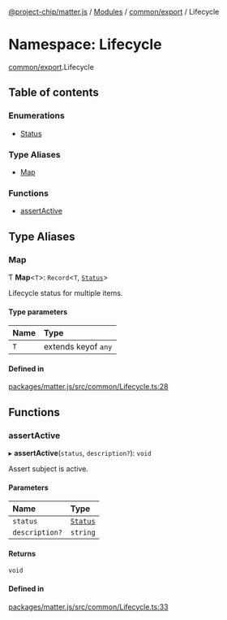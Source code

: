 [@project-chip/matter.js](../README.md) / [Modules](../modules.md) / [common/export](common_export.md) / Lifecycle

# Namespace: Lifecycle

[common/export](common_export.md).Lifecycle

## Table of contents

### Enumerations

- [Status](../enums/common_export.Lifecycle.Status.md)

### Type Aliases

- [Map](common_export.Lifecycle.md#map)

### Functions

- [assertActive](common_export.Lifecycle.md#assertactive)

## Type Aliases

### Map

Ƭ **Map**\<`T`\>: `Record`\<`T`, [`Status`](../enums/common_export.Lifecycle.Status.md)\>

Lifecycle status for multiple items.

#### Type parameters

| Name | Type |
| :------ | :------ |
| `T` | extends keyof `any` |

#### Defined in

[packages/matter.js/src/common/Lifecycle.ts:28](https://github.com/project-chip/matter.js/blob/904d0c9b952b91f28a21803759c5e5c66ee4d272/packages/matter.js/src/common/Lifecycle.ts#L28)

## Functions

### assertActive

▸ **assertActive**(`status`, `description?`): `void`

Assert subject is active.

#### Parameters

| Name | Type |
| :------ | :------ |
| `status` | [`Status`](../enums/common_export.Lifecycle.Status.md) |
| `description?` | `string` |

#### Returns

`void`

#### Defined in

[packages/matter.js/src/common/Lifecycle.ts:33](https://github.com/project-chip/matter.js/blob/904d0c9b952b91f28a21803759c5e5c66ee4d272/packages/matter.js/src/common/Lifecycle.ts#L33)
